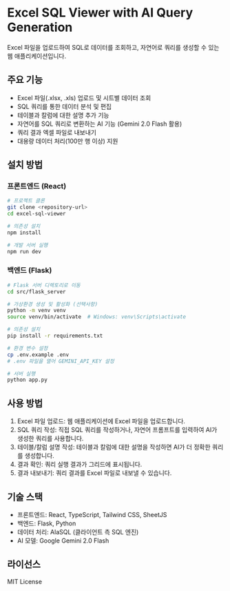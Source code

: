# Excel SQL Viewer with AI Query Generation

Excel 파일을 업로드하여 SQL로 데이터를 조회하고, 자연어로 쿼리를 생성할 수 있는 웹 애플리케이션입니다.

## 주요 기능

- Excel 파일(.xlsx, .xls) 업로드 및 시트별 데이터 조회
- SQL 쿼리를 통한 데이터 분석 및 편집
- 테이블과 칼럼에 대한 설명 추가 기능
- 자연어를 SQL 쿼리로 변환하는 AI 기능 (Gemini 2.0 Flash 활용)
- 쿼리 결과 엑셀 파일로 내보내기
- 대용량 데이터 처리(100만 행 이상) 지원

## 설치 방법

### 프론트엔드 (React)

```bash
# 프로젝트 클론
git clone <repository-url>
cd excel-sql-viewer

# 의존성 설치
npm install

# 개발 서버 실행
npm run dev
```

### 백엔드 (Flask)

```bash
# Flask 서버 디렉토리로 이동
cd src/flask_server

# 가상환경 생성 및 활성화 (선택사항)
python -m venv venv
source venv/bin/activate  # Windows: venv\Scripts\activate

# 의존성 설치
pip install -r requirements.txt

# 환경 변수 설정
cp .env.example .env
# .env 파일을 열어 GEMINI_API_KEY 설정

# 서버 실행
python app.py
```

## 사용 방법

1. Excel 파일 업로드: 웹 애플리케이션에 Excel 파일을 업로드합니다.
2. SQL 쿼리 작성: 직접 SQL 쿼리를 작성하거나, 자연어 프롬프트를 입력하여 AI가 생성한 쿼리를 사용합니다.
3. 테이블/칼럼 설명 작성: 테이블과 칼럼에 대한 설명을 작성하면 AI가 더 정확한 쿼리를 생성합니다.
4. 결과 확인: 쿼리 실행 결과가 그리드에 표시됩니다.
5. 결과 내보내기: 쿼리 결과를 Excel 파일로 내보낼 수 있습니다.

## 기술 스택

- 프론트엔드: React, TypeScript, Tailwind CSS, SheetJS
- 백엔드: Flask, Python
- 데이터 처리: AlaSQL (클라이언트 측 SQL 엔진)
- AI 모델: Google Gemini 2.0 Flash

## 라이선스

MIT License
